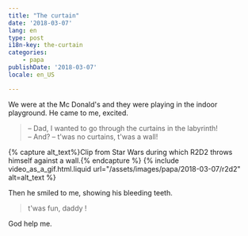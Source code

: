 ```yaml
---
title: "The curtain"
date: '2018-03-07'
lang: en
type: post
i18n-key: the-curtain
categories:
    - papa
publishDate: '2018-03-07'
locale: en_US

---
```


We were at the Mc Donald's and they were playing in the indoor playground. He came to me, excited.

<!-- more -->

> – Dad, I wanted to go through the curtains in the labyrinth!  
> – And?
> – t'was no curtains, t'was a wall!

{% capture alt_text%}Clip from Star Wars during which R2D2 throws himself against a wall.{% endcapture %}
{% include video_as_a_gif.html.liquid
    url="/assets/images/papa/2018-03-07/r2d2"
    alt=alt_text
%}

Then he smiled to me, showing his bleeding teeth.

> t'was fun, daddy !

God help me.